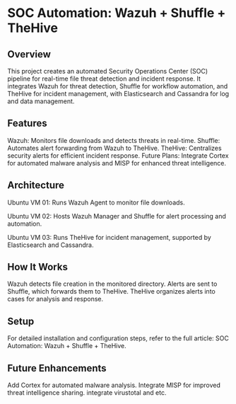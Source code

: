 # SOC Automation: Wazuh + Shuffle + TheHive

## Overview
This project creates an automated Security Operations Center (SOC) pipeline for real-time file threat detection and incident response. It integrates Wazuh for threat detection, Shuffle for workflow automation, and TheHive for incident management, with Elasticsearch and Cassandra for log and data management.

## Features
Wazuh: Monitors file downloads and detects threats in real-time.
Shuffle: Automates alert forwarding from Wazuh to TheHive.
TheHive: Centralizes security alerts for efficient incident response.
Future Plans: Integrate Cortex for automated malware analysis and MISP for enhanced threat intelligence.

## Architecture

Ubuntu VM 01: Runs Wazuh Agent to monitor file downloads.

Ubuntu VM 02: Hosts Wazuh Manager and Shuffle for alert processing and automation.

Ubuntu VM 03: Runs TheHive for incident management, supported by Elasticsearch and Cassandra.


## How It Works
Wazuh detects file creation in the monitored directory.
Alerts are sent to Shuffle, which forwards them to TheHive.
TheHive organizes alerts into cases for analysis and response.

## Setup
For detailed installation and configuration steps, refer to the full article: SOC Automation: Wazuh + Shuffle + TheHive.

## Future Enhancements
Add Cortex for automated malware analysis.
Integrate MISP for improved threat intelligence sharing.
integrate virustotal and etc.
